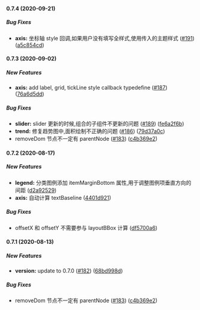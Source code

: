 #### 0.7.4 (2020-09-21)

##### Bug Fixes

- **axis:** 坐标轴 style 回调,如果用户没有填写全样式,使用传入的主题样式 ([#191](https://github.com/antvis/component/pull/191)) ([a5c854cd](https://github.com/antvis/component/commit/a5c854cd0c6e56b56e90bfeb96a95958e1ae12b3))

#### 0.7.3 (2020-09-02)

##### New Features

- **axis:** add label, grid, tickLine style callback typedefine ([#187](https://github.com/antvis/component/pull/187)) ([76a6d5dd](https://github.com/antvis/component/commit/76a6d5ddbf5b4499dee0564ad87cd95bdcd53fa9))

##### Bug Fixes

- **slider:** slider 更新的时候,组合的子组件不更新的问题 ([#189](https://github.com/antvis/component/pull/189)) ([fe6a2f6b](https://github.com/antvis/component/commit/fe6a2f6bfd44a4b2a5949d52408a7ea3505b309d))
- **trend:** 修复趋势图中,面积绘制不正确的问题 ([#186](https://github.com/antvis/component/pull/186)) ([79d37a0c](https://github.com/antvis/component/commit/79d37a0cb5b1df8e7bfa2a05e9ed905d8ea5b915))
- removeDom 节点不一定有 parentNode ([#183](https://github.com/antvis/component/pull/183)) ([c4b369e2](https://github.com/antvis/component/commit/c4b369e20b090c8e0f354ec6085a05370217d1d9))

#### 0.7.2 (2020-08-17)

##### New Features

- **legend:** 分类图例添加 itemMarginBottom 属性,用于调整图例项垂直方向的间距 ([d2a92529](https://github.com/antvis/component/commit/d2a92529d5cfc2a80172b91b6b7fc6fbd563b995))
- **axis:** 自动计算 textBaseline ([4401d921](https://github.com/antvis/component/commit/4401d9210004f2b400e0659aaacd05bd1474709e))

##### Bug Fixes

- offsetX 和 offsetY 不需要参与 layoutBBox 计算 ([df5700a6](https://github.com/antvis/component/commit/df5700a6a864de669da007a39e41adbe42c24aac))

#### 0.7.1 (2020-08-13)

##### New Features

- **version:** update to 0.7.0 ([#182](https://github.com/antvis/component/pull/182)) ([68bd998d](https://github.com/antvis/component/commit/68bd998dad06ef2915c6400d13b2e6e691a1bc5a))

##### Bug Fixes

- removeDom 节点不一定有 parentNode ([#183](https://github.com/antvis/component/pull/183)) ([c4b369e2](https://github.com/antvis/component/commit/c4b369e20b090c8e0f354ec6085a05370217d1d9))

